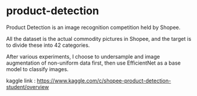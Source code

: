 # product-detection
 
Product Detection is an image recognition competition held by Shopee.

All the dataset is the actual commodity pictures in Shopee, and the target is to divide these into 42 categories.

After various experiments, I choose to undersample and image augmentation of non-uniform data first, then use EfficientNet as a base model to classify images.

kaggle link : https://www.kaggle.com/c/shopee-product-detection-student/overview

